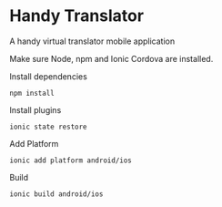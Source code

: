 # Handy Translator
A handy virtual translator mobile application

Make sure Node, npm and Ionic Cordova are installed.


Install dependencies
```
npm install
```

Install plugins
```
ionic state restore
```

Add Platform
```
ionic add platform android/ios
```

Build
```
ionic build android/ios
```
